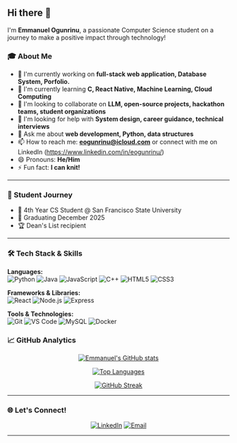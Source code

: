 ## Hi there 👋

I'm **Emmanuel Ogunrinu**, a passionate Computer Science student on a journey to make a positive impact through technology!

<!--
**Emmanuel-Ogunrinu/Emmanuel-Ogunrinu** is a ✨ _special_ ✨ repository because its `README.md` (this file) appears on your GitHub profile.

Here are some ideas to get you started:

- 🔭 I’m currently working on ...
- 🌱 I’m currently learning ...
- 👯 I’m looking to collaborate on ...
- 🤔 I’m looking for help with ...
- 💬 Ask me about ...
- 📫 How to reach me: ...
- 😄 Pronouns: ...
- ⚡ Fun fact: ...
-->

### 🎓 About Me
- 🔭 I'm currently working on **full-stack web application, Database System, Porfolio.**
- 🌱 I'm currently learning **C, React Native, Machine Learning, Cloud Computing**
- 👯 I'm looking to collaborate on **LLM, open-source projects, hackathon teams, student organizations**
- 🤔 I'm looking for help with **System design, career guidance, technical interviews**
- 💬 Ask me about **web development, Python, data structures**
- 📫 How to reach me: **eogunrinu@icloud.com** or connect with me on LinkedIn (https://www.linkedin.com/in/eogunrinu/)
- 😄 Pronouns: **He/Him**
- ⚡ Fun fact: **I can knit!**

---

### 🎯 Student Journey
- 📍 4th Year CS Student @ San Francisco State University
- 📅 Graduating December 2025
- 🏆 Dean's List recipient

---

### 🛠️ Tech Stack & Skills

**Languages:**  
![Python](https://img.shields.io/badge/-Python-3776AB?style=flat-square&logo=python&logoColor=white)
![Java](https://img.shields.io/badge/-Java-007396?style=flat-square&logo=java&logoColor=white)
![JavaScript](https://img.shields.io/badge/-JavaScript-F7DF1E?style=flat-square&logo=javascript&logoColor=black)
![C++](https://img.shields.io/badge/-C++-00599C?style=flat-square&logo=cplusplus&logoColor=white)
![HTML5](https://img.shields.io/badge/-HTML5-E34F26?style=flat-square&logo=html5&logoColor=white)
![CSS3](https://img.shields.io/badge/-CSS3-1572B6?style=flat-square&logo=css3&logoColor=white)

**Frameworks & Libraries:**  
![React](https://img.shields.io/badge/-React-61DAFB?style=flat-square&logo=react&logoColor=black)
![Node.js](https://img.shields.io/badge/-Node.js-339933?style=flat-square&logo=nodedotjs&logoColor=white)
![Express](https://img.shields.io/badge/-Express-000000?style=flat-square&logo=express&logoColor=white)

**Tools & Technologies:**  
![Git](https://img.shields.io/badge/-Git-F05032?style=flat-square&logo=git&logoColor=white)
![VS Code](https://img.shields.io/badge/-VS%20Code-007ACC?style=flat-square&logo=visualstudiocode&logoColor=white)
![MySQL](https://img.shields.io/badge/-MySQL-4479A1?style=flat-square&logo=mysql&logoColor=white)
![Docker](https://img.shields.io/badge/-Docker-2496ED?style=flat-square&logo=docker&logoColor=white)

### 📈 GitHub Analytics

<div align ="center">
  
[![Emmanuel's GitHub stats](https://github-readme-stats.vercel.app/api?username=Emmanuel-Ogunrinu&show_icons=true&theme=tokyonight&hide_border=true&count_private=true)](https://github.com/Emmanuel-Ogunrinu)

[![Top Languages](https://github-readme-stats.vercel.app/api/top-langs/?username=Emmanuel-Ogunrinu&layout=compact&theme=tokyonight&hide_border=true)](https://github.com/Emmanuel-Ogunrinu)

[![GitHub Streak](https://github-readme-streak-stats.herokuapp.com/?user=Emmanuel-Ogunrinu&theme=tokyonight&hide_border=true)](https://github.com/Emmanuel-Ogunrinu)


</div>

---

### 🌐 Let's Connect!

<div align="center">

[![LinkedIn](https://img.shields.io/badge/LinkedIn-Connect-blue?style=for-the-badge&logo=linkedin)](https://www.linkedin.com/in/eogunrinu/)
[![Email](https://img.shields.io/badge/Email-Contact-red?style=for-the-badge&logo=gmail)](mailto:eogunrinu@icloud.com)

</div>

---